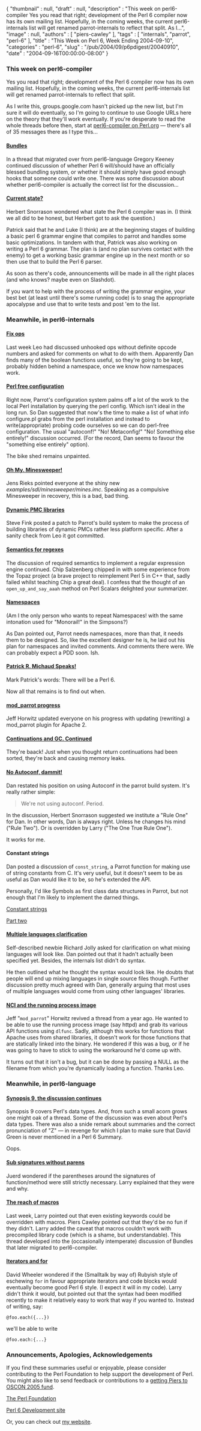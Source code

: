 {
   "thumbnail" : null,
   "draft" : null,
   "description" : "This week on perl6-compiler Yes you read that right; development of the Perl 6 compiler now has its own mailing list. Hopefully, in the coming weeks, the current perl6-internals list will get renamed parrot-internals to reflect that split. As I...",
   "image" : null,
   "authors" : [
      "piers-cawley"
   ],
   "tags" : [
      "internals",
      "parrot",
      "perl-6"
   ],
   "title" : "This Week on Perl 6, Week Ending 2004-09-10",
   "categories" : "perl-6",
   "slug" : "/pub/2004/09/p6pdigest/20040910",
   "date" : "2004-09-16T00:00:00-08:00"
}





### This week on perl6-compiler

Yes you read that right; development of the Perl 6 compiler now has its
own mailing list. Hopefully, in the coming weeks, the current
perl6-internals list will get renamed parrot-internals to reflect that
split.

As I write this, groups.google.com hasn't picked up the new list, but
I'm sure it will do eventually, so I'm going to continue to use Google
URLs here on the theory that they'll work eventually. If you're
desperate to read the whole threads before then, start at
[perl6-compiler on
Perl.org](http://www.nntp.perl.org/group/perl.perl6.compiler/) — there's
all of 35 messages there as I type this...

#### [Bundles](http://groups.google.com/groups?threadm=413E2AB4.2070107@lmco.com)

In a thread that migrated over from perl6-language Gregory Keeney
continued discussion of whether Perl 6 will/should have an officially
blessed bundling system, or whether it should simply have good enough
hooks that someone could write one. There was some discussion about
whether perl6-compiler is actually the correct list for the
discussion...

#### [Current state?](http://groups.google.com/groups?threadm=c1b5821504090803483f528a3d@mail.gmail.com)

Herbert Snorrason wondered what state the Perl 6 compiler was in. (I
think we all did to be honest, but Herbert got to ask the question.)

Patrick said that he and Luke (I think) are at the beginning stages of
building a basic perl 6 grammar engine that compiles to parrot and
handles some basic optimizations. In tandem with that, Patrick was also
working on writing a Perl 6 grammar. The plan is (and no plan survives
contact with the enemy) to get a working basic grammar engine up in the
next month or so then use that to build the Perl 6 parser.

As soon as there's code, announcements will be made in all the right
places (and who knows? maybe even on Slashdot).

If you want to help with the process of writing the grammar engine, your
best bet (at least until there's some running code) is to snag the
appropriate apocalypse and use that to write tests and post 'em to the
list.

### Meanwhile, in perl6-internals

#### [Fix ops](http://groups.google.com/groups?threadm=4137507F.5010606@toetsch.at)

Last week Leo had discussed unhooked ops without definite opcode numbers
and asked for comments on what to do with them. Apparently Dan finds
many of the boolean functions useful, so they're going to be kept,
probably hidden behind a namespace, once we know how namespaces work.

#### [Perl free configuration](http://groups.google.com/groups?threadm=a06110402bd6243597a07@%5B10.0.1.2%5D)

Right now, Parrot's configuration system palms off a lot of the work to
the local Perl installation by querying the perl config. Which isn't
ideal in the long run. So Dan suggested that now's the time to make a
list of what info configure.pl grabs from the perl installation and
instead to write(appropriate) probing code ourselves so we can do
perl-free configuration. The usual "autoconf!" "No! Metaconfig!" "No!
Something else entirely!" discussion occurred. (For the record, Dan
seems to favour the "something else entirely" option).

The bike shed remains unpainted.

#### [Oh My. Minesweeper!](http://groups.google.com/groups?threadm=200409061855.51395.parrot@jensbeimsurfen.de)

Jens Rieks pointed everyone at the shiny new
*examples/sdl/minesweeper/mines.imc*. Speaking as a compulsive
Minesweeper in recovery, this is a bad, bad thing.

#### [Dynamic PMC libraries](http://groups.google.com/groups?threadm=20040907034002.GA22076@kevin.fink.com)

Steve Fink posted a patch to Parrot's build system to make the process
of building libraries of dynamic PMCs rather less platform specific.
After a sanity check from Leo it got committed.

#### [Semantics for regexes](http://groups.google.com/groups?threadm=20040907025916.GA13372@perlsupport.com)

The discussion of required semantics to implement a regular expression
engine continued. Chip Salzenberg chipped in with some experience from
the Topaz project (a brave project to reimplement Perl 5 in C++ that,
sadly failed whilst teaching Chip a great deal). I confess that the
thought of an `open_up_and_say_aaah` method on Perl Scalars delighted
your summarizer.

#### [Namespaces](http://groups.google.com/groups?threadm=a06110405bd636771e587@%5B10.0.1.2%5D)

(Am I the only person who wants to repeat Namespaces! with the same
intonation used for "Monorail!" in the Simpsons?)

As Dan pointed out, Parrot needs namespaces, more than that, it needs
them to be designed. So, like the excellent designer he is, he laid out
his plan for namespaces and invited comments. And comments there were.
We can probably expect a PDD soon. Ish.

#### [Patrick R. Michaud Speaks!](http://groups.google.com/groups?threadm=20040907171607.GD23808@contra.vosn.net)

Mark Patrick's words: There will be a Perl 6.

Now all that remains is to find out when.

#### [mod\_parrot progress](http://groups.google.com/groups?threadm=Pine.LNX.4.44.0409071154400.6586-100000@booger.sixgeeks.org)

Jeff Horwitz updated everyone on his progress with updating (rewriting)
a mod\_parrot plugin for Apache 2.

#### [Continuations and GC. Continued](http://groups.google.com/groups?threadm=200409072222.23542.parrot@jensbeimsurfen.de)

They're baack! Just when you thought return continuations had been
sorted, they're back and causing memory leaks.

#### [No Autoconf, dammit!](http://groups.google.com/groups?threadm=a06110414bd63e3cc0af3@%5B10.0.1.2%5D)

Dan restated his position on using Autoconf in the parrot build system.
It's really rather simple:

> We're not using autoconf. Period.

In the discussion, Herbert Snorrason suggested we institute a "Rule One"
for Dan. In other words, Dan is always right. Unless he changes his mind
("Rule Two"). Or is overridden by Larry ("The One True Rule One").

It works for me.

#### Constant strings

Dan posted a discussion of `const_string`, a Parrot function for making
use of string constants from C. It's very useful, but it doesn't seem to
be as useful as Dan would like it to be, so he's extended the API.

Personally, I'd like Symbols as first class data structures in Parrot,
but not enough that I'm likely to implement the darned things.

[Constant
strings](http://groups.google.com/groups?threadm=a06110416bd63ed1036ea@%5B10.0.1.2%5D)

[Part
two](http://groups.google.com/groups?threadm=a06110420bd64c13aad60@%5B10.0.1.2%5D)

#### [Multiple languages clarification](http://groups.google.com/groups?threadm=CAC60D5C-01E2-11D9-8EAB-003065AE00B6@mac.com)

Self-described newbie Richard Jolly asked for clarification on what
mixing languages will look like. Dan pointed out that it hadn't actually
been specified yet. Besides, the internals list didn't do syntax.

He then outlined what he thought the syntax would look like. He doubts
that people will end up mixing languages in single source files though.
Further discussion pretty much agreed with Dan, generally arguing that
most uses of multiple languages would come from using other languages'
libraries.

#### [NCI and the running process image](http://groups.google.com/groups?threadm=Pine.LNX.4.44.0409091048070.30590-100000@booger.sixgeeks.org)

Jeff "`mod_parrot`" Horwitz revived a thread from a year ago. He wanted
to be able to use the running process image (say httpd) and grab its
various API functions using `dlfunc`. Sadly, although this works for
functions that Apache uses from shared libraries, it doesn't work for
those functions that are statically linked into the binary. He wondered
if this was a bug, or if he was going to have to stick to using the
workaround he'd come up with.

It turns out that it isn't a bug, but it can be done by passing a NULL
as the filename from which you're dynamically loading a function. Thanks
Leo.

### Meanwhile, in perl6-language

#### [Synopsis 9, the discussion continues](http://groups.google.com/groups?threadm=20040902234740.GA29156@wall.org)

Synopsis 9 covers Perl's data types. And, from such a small acorn grows
one might oak of a thread. Some of the discussion was even about Perl's
data types. There was also a snide remark about summaries and the
correct pronunciation of "Z" — in revenge for which I plan to make sure
that David Green is never mentioned in a Perl 6 Summary.

Oops.

#### [Sub signatures without parens](http://groups.google.com/groups?threadm=20040904133421.GN759@c4.convolution.nl)

Juerd wondered if the parentheses around the signatures of
function/method were still strictly necessary. Larry explained that they
were and why.

#### [The reach of macros](http://groups.google.com/groups?threadm=m21xhhkfn3.fsf@obelisk.bofh.org.uk)

Last week, Larry pointed out that even existing keywords could be
overridden with macros. Piers Cawley pointed out that they'd be no fun
if they didn't. Larry added the caveat that macros couldn't work with
precompiled library code (which is a shame, but understandable). This
thread developed into the (occasionally intemperate) discussion of
Bundles that later migrated to perl6-compiler.

#### [Iterators and for](http://groups.google.com/groups?threadm=2921F1D6-027D-11D9-93DC-000A95B9602E@kineticode.com)

David Wheeler wondered if the (Smalltalk by way of) Rubyish style of
eschewing `for` in favour appropriate iterators and code blocks would
eventually become good Perl 6 style. (I expect it will in my code).
Larry didn't think it would, but pointed out that the syntax had been
modified recently to make it relatively easy to work that way if you
wanted to. Instead of writing, say:

    @foo.each({...})

we'll be able to write

    @foo.each:{...}

### Announcements, Apologies, Acknowledgements

If you find these summaries useful or enjoyable, please consider
contributing to the Perl Foundation to help support the development of
Perl. You might also like to send feedback or contributions to a
[getting Piers to OSCON 2005 fund](mailto:pdcawley@bofh.org.uk).

[The Perl Foundation](http://donate.perl-foundation.org/)

[Perl 6 Development site](http://dev.perl.org/perl6/)

Or, you can check out [my website](http://www.bofh.org.uk/).


